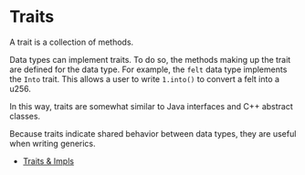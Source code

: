 # Traits

A trait is a collection of methods.

Data types can implement traits. To do so, the methods making up the trait are defined for the data type. For example, the `felt` data type implements the `Into` trait. This allows a user to write `1.into()` to convert a felt into a u256.

In this way, traits are somewhat similar to Java interfaces and C++ abstract classes.

Because traits indicate shared behavior between data types, they are useful when writing generics.

- [Traits & Impls](https://cairo-book.github.io/ch08-02-traits-in-cairo.html)
